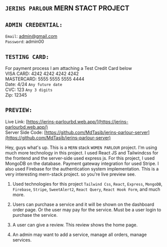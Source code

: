 ## `JERINS PARLOUR` MERN STACT PROJECT

## `ADMIN CREDENTIAL:`

`Email`: admin@gmail.com <br/>
`Password`: admin00

## `TESTING CARD:`
For payment process I am attaching a Test Credit Card below  <br/>
VISA CARD: 4242 4242 4242 4242  <br/>
MASTERCARD: 5555 5555 5555 4444  <br/>
Date: 4/24 `Any future date`  <br/>
CVC: 123 `Any 3 digits`  <br/>
Zip: 12345

## `PREVIEW:`

Live Link: [https://jerins-parlourbd.web.app/](https://jerins-parlourbd.web.app/) <br/>
Server Side Code: [https://github.com/MdTasib/jerins-parlour-server](https://github.com/MdTasib/jerins-parlour-server)

Hey, guys what's up. This is a `MERN` stack `WOMEN PARLOUR` project. I'm using much more technology in this project. I used React JS and Tailwindcss for the frontend and the server-side used express js. For this project, I used MongoDB on the database. Payment gateway integration for used Stripe. I also used Firebase for the authentication system implementation. This is a very interesting mern-stack project. so you're live preview see.

1. Used technologies for this project `Tailwind Css`, `React`, `Express`, `MongoDB`, `Firebase`, `Stripe`, `SweetAlert2`, `React Query`, `React Hook Form`, and much more.

2. Users can purchase a service and it will be shown on the dashboard order page. Or the user may pay for the service. Must be a user login to purchase the service.
3. A user can give a review. This review shows the home page.

4. An admin may want to add a service, manage all orders, manage services.
